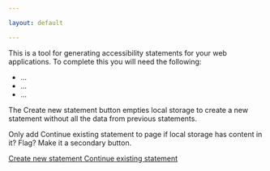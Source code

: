```yaml
---

layout: default

---
```



This is a tool for generating accessibility statements for your web applications. To complete this you will need the following:

* ...
* ...
* ...

The Create new statement button empties local storage to create a new statement without all the data from previous statements.

Only add Continue existing statement to page if local storage has content in it? Flag? Make it a secondary button.

<div class="button-group">
  <a href="background" class="ds_button" onclick="emptyStorage();">
    Create new statement
  </a>

  <a href="background" class="ds_button  ds_button--secondary">
    Continue existing statement
  </a>
</div>

